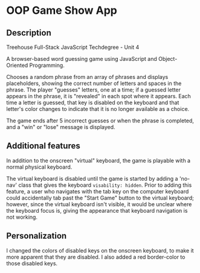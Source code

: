 # OOP Game Show App

## Description

Treehouse Full-Stack JavaScript Techdegree - Unit 4

A browser-based word guessing game using JavaScript and Object-Oriented Programming.

Chooses a random phrase from an array of phrases and displays placeholders, showing the correct number of letters and spaces in the phrase. The player "guesses" letters, one at a time; if a guessed letter appears in the phrase, it is "revealed" in each spot where it appears. Each time a letter is guessed, that key is disabled on the keyboard and that letter's color changes to indicate that it is no longer available as a choice.

The game ends after 5 incorrect guesses or when the phrase is completed, and a "win" or "lose" message is displayed.

## Additional features
In addition to the onscreen "virtual" keyboard, the game is playable with a normal physical keyboard.

The virtual keyboard is disabled until the game is started by adding a 'no-nav' class that gives the keyboard `visability: hidden`. Prior to adding this feature, a user who navigates with the tab key on the computer keyboard could accidentally tab past the "Start Game" button to the virtual keyboard; however, since the virtual keyboard isn't visible, it would be unclear where the keyboard focus is, giving the appearance that keyboard navigation is not working.

## Personalization
I changed the colors of disabled keys on the onscreen keyboard, to make it more apparent that they are disabled. I also added a red border-color to those disabled keys.